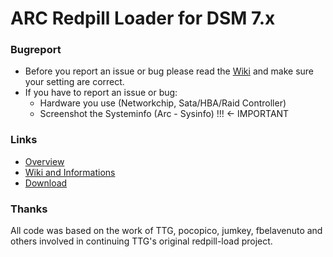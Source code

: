 # ARC Redpill Loader for DSM 7.x

### Bugreport

- Before you report an issue or bug please read the <a href="https://github.com/AuxXxilium/AuxXxilium/wiki">Wiki</a> and make sure your setting are correct.
- If you have to report an issue or bug:
    - Hardware you use (Networkchip, Sata/HBA/Raid Controller)
    - Screenshot the Systeminfo (Arc - Sysinfo) !!! <- IMPORTANT

### Links

- <a href="https://github.com/AuxXxilium">Overview</a>
- <a href="https://github.com/AuxXxilium/AuxXxilium/wiki">Wiki and Informations</a>
- <a href="https://github.com/AuxXxilium/arc/releases/latest">Download</a>

### Thanks
All code was based on the work of TTG, pocopico, jumkey, fbelavenuto and others involved in continuing TTG's original redpill-load project.